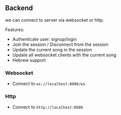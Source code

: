 ## Backend

we can connect to server via websocket or http.

Features:

- Authenticate user: signup/login
- Join the session / Disconnect from the session
- Update the current song in the session
- Update all websocket clients with the current song
- Hebrew support

### Websocket

- Connect to `ws://localhost:8080/ws`

### Http

- Connect to `http://localhost:8080`
